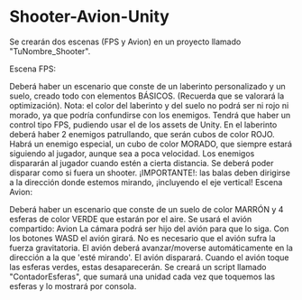 # Shooter-Avion-Unity

Se crearán dos escenas (FPS y Avion) en un proyecto llamado "TuNombre_Shooter".

Escena FPS:

Deberá haber un escenario que conste de un laberinto personalizado y un suelo, creado todo con elementos BÁSICOS. (Recuerda que se valorará la optimización).
Nota: el color del laberinto y del suelo no podrá ser ni rojo ni morado, ya que podría confundirse con los enemigos.
Tendrá que haber un control tipo FPS, pudiendo usar el de los assets de Unity.
En el laberinto deberá haber 2 enemigos patrullando, que serán cubos de color ROJO.
Habrá un enemigo especial, un cubo de color MORADO, que siempre estará siguiendo al jugador, aunque sea a poca velocidad.
Los enemigos dispararán al jugador cuando estén a cierta distancia.
Se deberá poder disparar como si fuera un shooter. ¡IMPORTANTE!: las balas deben dirigirse a la dirección donde estemos mirando, ¡incluyendo el eje vertical!
Escena Avion:

Deberá haber un escenario que conste de un suelo de color MARRÓN y 4 esferas de color VERDE que estarán por el aire.
Se usará el avión compartido:
Avion
La cámara podrá ser hijo del avión para que lo siga.
Con los botones WASD el avión girará.
No es necesario que el avión sufra la fuerza gravitatoria.
El avión deberá avanzar/moverse automáticamente en la dirección a la que 'esté mirando'.
El avión disparará.
Cuando el avión toque las esferas verdes, estas desaparecerán.
Se creará un script llamado "ContadorEsferas", que sumará una unidad cada vez que toquemos las esferas y lo mostrará por consola.
